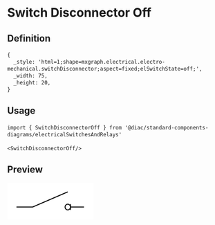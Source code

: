 # Switch Disconnector Off

## Definition

```
{
  _style: 'html=1;shape=mxgraph.electrical.electro-mechanical.switchDisconnector;aspect=fixed;elSwitchState=off;',
  _width: 75,
  _height: 20,
}
```

## Usage

```
import { SwitchDisconnectorOff } from '@diac/standard-components-diagrams/electricalSwitchesAndRelays'

<SwitchDisconnectorOff/>
```

## Preview

<img src="./switch-disconnector-off.png" width="200"/>

